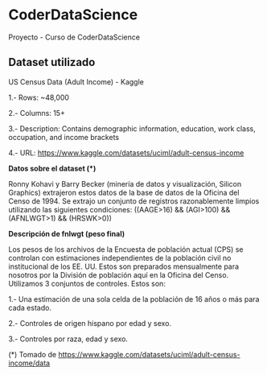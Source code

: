 # CoderDataScience
Proyecto - Curso de CoderDataScience

## Dataset utilizado 

US Census Data (Adult Income) - Kaggle

1.- Rows: ~48,000

2.- Columns: 15+

3.- Description: Contains demographic information, education, work class, occupation, and income brackets

4.- URL: https://www.kaggle.com/datasets/uciml/adult-census-income

**Datos sobre el dataset (*)**

Ronny Kohavi y Barry Becker (minería de datos y visualización, Silicon Graphics) extrajeron estos datos de la base de datos de la Oficina del Censo de 1994. Se extrajo un conjunto de registros razonablemente limpios utilizando las siguientes condiciones: ((AAGE>16) && (AGI>100) && (AFNLWGT>1) && (HRSWK>0)) 

**Descripción de fnlwgt (peso final)**

Los pesos de los archivos de la Encuesta de población actual (CPS) se controlan con estimaciones independientes de la población civil no institucional de los EE. UU. Estos son preparados mensualmente para nosotros por la División de población aquí en la Oficina del Censo. Utilizamos 3 conjuntos de controles. Estos son:

1.- Una estimación de una sola celda de la población de 16 años o más para cada estado.

2.- Controles de origen hispano por edad y sexo.

3.- Controles por raza, edad y sexo.

(*) Tomado de https://www.kaggle.com/datasets/uciml/adult-census-income/data
